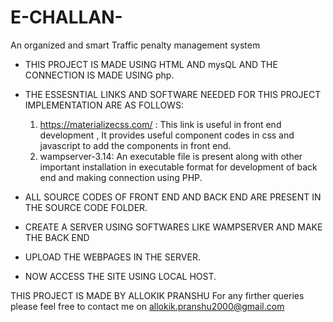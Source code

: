 # E-CHALLAN-
An organized and smart Traffic penalty management system


* THIS PROJECT IS MADE USING HTML AND mysQL AND THE CONNECTION IS MADE USING php.
* THE ESSESNTIAL LINKS AND SOFTWARE NEEDED FOR THIS PROJECT IMPLEMENTATION ARE AS FOLLOWS:
	1. https://materializecss.com/ : This link is useful in front end development , It provides useful component codes in css and javascript to 
                                 add the components in front end.
	2. wampserver-3.14: An executable file is present along with other important installation in executable format for development of back end 
 	                   and making connection using PHP.
 
* ALL SOURCE CODES OF FRONT END AND BACK END ARE PRESENT IN THE SOURCE CODE FOLDER.
* CREATE A SERVER USING SOFTWARES LIKE WAMPSERVER AND MAKE THE BACK END
* UPLOAD THE WEBPAGES IN THE SERVER.
* NOW ACCESS THE SITE USING LOCAL HOST.




THIS PROJECT IS MADE BY ALLOKIK PRANSHU 
For any firther queries please feel free to contact me  on allokik.pranshu2000@gmail.com

